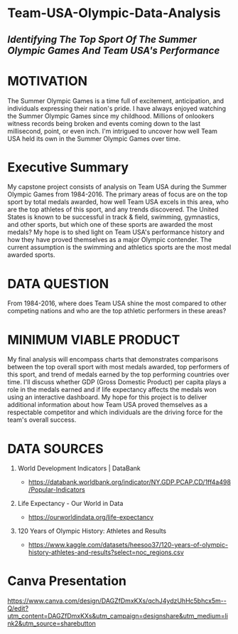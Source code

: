 # Team-USA-Olympic-Data-Analysis

## *Identifying The Top Sport Of The Summer Olympic Games And Team USA's Performance* 

# MOTIVATION 

The Summer Olympic Games is a time full of excitement, anticipation, and individuals expressing 
their nation's pride. I have always enjoyed watching the Summer Olympic Games since my childhood. 
Millions of onlookers witness records being broken and events coming down to the last millisecond, 
point, or even inch. I'm intrigued to uncover how well Team USA held its own in the Summer 
Olympic Games over time.

# Executive Summary

My capstone project consists of analysis on Team USA during the Summer Olympic Games from 
1984-2016. The primary areas of focus are on the top sport by total medals awarded, how well 
Team USA excels in this area, who are the top athletes of this sport, and any trends discovered. 
The United States is known to be successful in track & field, swimming, gymnastics, and other 
sports, but which one of these sports are awarded the most medals? My hope is to shed light on 
Team USA's performance history and how they have proved themselves as a major Olympic contender. 
The current assumption is the swimming and athletics sports are the most medal awarded sports. 

# DATA QUESTION

From 1984-2016, where does Team USA shine the most compared to other competing nations and who 
are the top athletic performers in these areas?

# MINIMUM VIABLE PRODUCT 

My final analysis will encompass charts that demonstrates comparisons between the top overall 
sport with most medals awarded, top performers of this sport, and trend of medals earned by 
the top performing countries over time. I'll discuss whether GDP (Gross Domestic Product) per 
capita plays a role in the medals earned and if life expectancy affects the medals won using 
an interactive dashboard. My hope for this project is to deliver additional information about 
how Team USA proved themselves as a respectable competitor and which individuals are the driving 
force for the team's overall success.

# DATA SOURCES 

1. World Development Indicators | DataBank 
    - <https://databank.worldbank.org/indicator/NY.GDP.PCAP.CD/1ff4a498/Popular-Indicators> 

2. Life Expectancy - Our World in Data 
    - <https://ourworldindata.org/life-expectancy>

3. 120 Years of Olympic History: Athletes and Results 
    - <https://www.kaggle.com/datasets/heesoo37/120-years-of-olympic-history-athletes-and-results?select=noc_regions.csv>

# Canva Presentation
<https://www.canva.com/design/DAGZfDmxKXs/qchJ4ydzUhHc5bhcx5m--Q/edit?utm_content=DAGZfDmxKXs&utm_campaign=designshare&utm_medium=link2&utm_source=sharebutton>